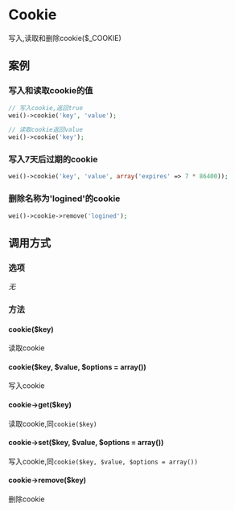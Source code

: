 Cookie
======

写入,读取和删除cookie($_COOKIE)

案例
----

### 写入和读取cookie的值
```php
// 写入cookie,返回true
wei()->cookie('key', 'value');

// 读取cookie返回value
wei()->cookie('key');
```

### 写入7天后过期的cookie
```php
wei()->cookie('key', 'value', array('expires' => 7 * 86400));
```

### 删除名称为'logined'的cookie
```php
wei()->cookie->remove('logined');
```

调用方式
-------

### 选项

*无*

### 方法

#### cookie($key)
读取cookie

#### cookie($key, $value, $options = array())
写入cookie

#### cookie->get($key)
读取cookie,同`cookie($key)`

#### cookie->set($key, $value, $options = array())
写入cookie,同`cookie($key, $value, $options = array())`

#### cookie->remove($key)
删除cookie
